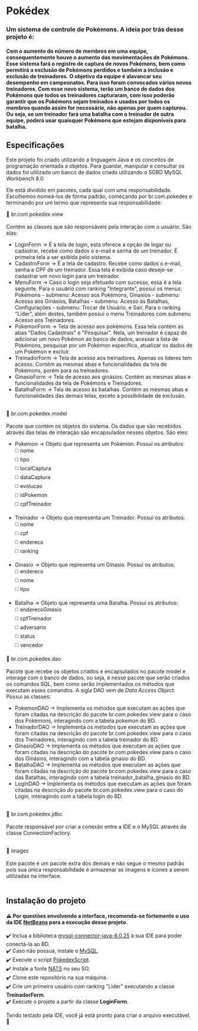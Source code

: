 <h1>Pokédex</h1>

### Um sistema de controle de Pokémons. A ideia por trás desse projeto é: 
#### Com o aumento do número de membros em uma equipe, consequentemente houve o aumento das movimentações de Pokémons. Esse sistema fará o registro de captura de novos Pokémons, bem como permitirá a exclusão de Pokémons perdidos e também a inclusão e exclusão de treinadores. O objetivo da equipe é alavancar seu desempenho em campeonatos. Para isso foram convocados vários novos treinadores. Com esse novo sistema, terão um banco de dados dos Pokémons que todos os treinadores capturaram, com isso poderão garantir que os Pokémons sejam treinados e usados por todos os membros quando assim for necessário, não apenas por quem capturou. Ou seja, se um treinador fará uma batalha com o treinador de outra equipe, poderá usar quaisquer Pokémons que estejam disponíveis para batalha.

## Especificações

Este projeto foi criado utilizando a linguagem Java e os conceitos de programação orientada a objetos. Para guardar, manipular e consultar os dados foi utilizado um banco de dados criado utilizando o SGBD MySQL Workbench 8.0.

Ele está dividido em pacotes, cada qual com uma responsabilidade. Escolhemos nomeá-los de forma padrão, começando por br.com.pokedex e terminando por um termo que representa sua responsabilidade:<br>

📁 br.com.pokedex.view <br> <br>
Contém as classes que são responsáveis pela interação com o usuário. São elas:
+ LoginForm -> É a tela de login, esta oferece a opção de logar ou cadastrar, recebe como dados o e-mail e senha de um treinador. É primeira tela a ser exibida pelo sistema.
+ CadastroForm -> É a tela de cadastro. Recebe como dados o e-mail, senha e CPF de um treinador. Essa tela é exibida caso deseje-se cadastrar um novo login para um treinador.
+ MenuForm -> Caso o login seja efetuado com sucesso, essa é a tela seguinte. Para o usuário com ranking "Integrante", possui os menus: Pokémons - submenu: Acesso aos Pokémons, Ginasios - submenu: Acesso aos Ginásios, Batalhas - submenu: Acesso às Batalhas, Configurações - submenu: Trocar de Usuário, e Sair. Para o ranking "Líder", além destes, também possui o menu Treinadores com submenu Acesso aos Treinadores.  
+ PokemonForm -> Tela de acesso aos pokémons. Essa tela contém as abas "Dados Cadastrais" e "Pesquisar". Nela, um treinador é capaz de adicionar um novo Pokémon ao banco de dados, acessar a lista de Pokémons, pesquisar por um Pokémon específico, atualizar os dados de um Pokémon e excluir.
+ TreinadorForm -> Tela de acesso aos treinadores. Apenas os líderes tem acesso. Contém as mesmas abas e funcionalidades da tela de Pokémons, porém para os treinadores.
+ GinasioForm -> Tela de acesso aos ginásios. Contém as mesmas abas e funcionalidades da tela de Pokémons e Treinadores.
+ BatalhaForm -> Tela de acesso às batalhas. Contém as mesmas abas e funcionalidades das demais telas, exceto a possibilidade de exclusão.<br><br>

📁 br.com.pokedex.model <br> <br>
Pacote que contém os objetos do sistema. Os dados que são recebidos através das telas de interação são encapsulados nesses objetos. São eles: 
- Pokemon -> Objeto que representa um Pokémon. Possui os atributos:<br>
◻️ nome<br>
◻️ tipo<br>
◻️ localCaptura<br>
◻️ dataCaptura<br>
◻️ evolucao<br>
◻️ idPokemon <br>
◻️ cpfTreinador <br>
</ul></li>

<ul><li> Treinador -> Objeto que representa um Treinador. Possui os atributos:<br>
◻️ nome<br>
◻️ cpf<br>
◻️ endereco<br>
◻️ ranking<br>
</ul></li>

<ul><li> Ginasio -> Objeto que representa um Ginasio. Possui os atributos:<br>
◻️ endereco<br>
◻️ nome<br>
◻️ tipo<br>
</ul></li>

<ul><li> Batalha -> Objeto que representa uma Batalha. Possui os atributos:<br>
◻️ enderecoGinasio<br>
◻️ cpfTreinador<br>
◻️ adversario<br>
◻️ status<br>
◻️ vencedor<br>
</ul></li>

📁 br.com.pokedex.dao <br> <br>
Pacote que recebe os objetos criados e encapsulados no pacote model e interage com o banco de dados, ou seja, é nesse pacote que serão criados os comandos SQL, bem como serão implementados os métodos que executam esses comandos. A sigla DAO vem de <i>Data Access Object</i>. Possui as classes:
- PokemonDAO -> Implementa os métodos que executam as ações que foram citadas na descrição do pacote br.com.pokedex.view para o caso dos Pokémons, interagindo com a tabela pokemon do BD.
- TreinadorDAO -> Implementa os métodos que executam as ações que foram citadas na descrição do pacote br.com.pokedex.view para o caso dos Treinadores, interagindo com a tabela treinador do BD.
- GinasioDAO -> Implementa os métodos que executam as ações que foram citadas na descrição do pacote br.com.pokedex.view para o caso dos Ginásios, interagindo com a tabela ginasio do BD.
- BatalhaDAO -> Implementa os métodos que executam as ações que foram citadas na descrição do pacote br.com.pokedex.view para o caso das Batalhas, interagindo com a tabela treinador_batalha_ginasio do BD.
- LoginDAO -> Implementa os métodos que executam as ações que foram citadas na descrição do pacote br.com.pokedex.view para o caso do Login, interagindo com a tabela login do BD.<br> <br>

📁 br.com.pokedex.jdbc <br> <br>
Pacote responsável por criar a conexão entre a IDE e o MySQL através da classe ConnectionFactory.<br> <br>

📁 images <br> <br>
Este pacote é um pacote extra dos demais e não segue o mesmo padrão pois sua única responsabilidade é armazenar as imagens e ícones a serem utilizadas na interface.<br> <br>

## Instalação do projeto 
#### ⚠️ Por questões envolvendo a interface, recomenda-se fortemente o uso da IDE <a target="_blank" href="https://netbeans.apache.org/download/nb124/nb124.html">NetBeans</a> para a execução desse projeto.

✔️ Inclua a biblioteca <a target="_blank" href="https://drive.google.com/file/d/1GaijUqzwA_Fv-UFC8bQqwCM9roym7yV4/view?usp=sharing">mysql-connector-java-8.0.25</a> à sua IDE para poder conectá-la ao BD. <br>
✔️ Caso não possua, instale o <a target="_blank" href="https://dev.mysql.com/downloads/connector/j/">MySQL</a>. <br>
✔️ Execute o script <a target="_blank" href="https://github.com/fernandabsm/pokedexScriptSQL">PokedexScript</a>. <br>
✔️ Instale a fonte <a target="_blank" href="https://pt.ffonts.net/NATS.font.download">NATS</a> no seu SO. <br>
✔️ Clone este repositório na sua máquina. <br>
✔️ Crie um primeiro usuário com ranking "Líder" executando a classe <b>TreinadorForm</b>.<br>
✔️ Execute o projeto a partir da classe <b>LoginForm</b>.<br>

Tendo testado pela IDE, você já está pronto para criar o arquivo executável. 🥳


